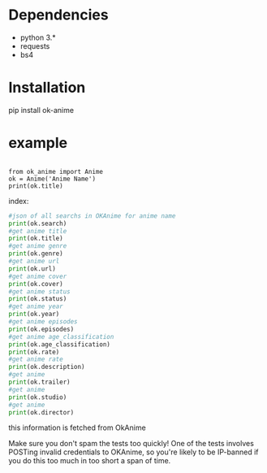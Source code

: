 


Dependencies
============

- python 3.*
- requests
- bs4

Installation
============

pip install ok-anime

example
==========
```pyton

from ok_anime import Anime
ok = Anime('Anime Name')
print(ok.title)
```

index:	
```python
#json of all searchs in OKAnime for anime name
print(ok.search)
#get anime title
print(ok.title)
#get anime genre
print(ok.genre)
#get anime url
print(ok.url)
#get anime cover
print(ok.cover)
#get anime status
print(ok.status)
#get anime year
print(ok.year)
#get anime episodes
print(ok.episodes)
#get anime age_classification
print(ok.age_classification)
print(ok.rate)
#get anime rate
print(ok.description)
#get anime
print(ok.trailer)
#get anime
print(ok.studio)
#get anime
print(ok.director)
```
	

this information is fetched from OkAnime

Make sure you don't spam the tests too quickly! One of the tests involves POSTing invalid credentials to OKAnime, so you're likely to be IP-banned if you do this too much in too short a span of time.
